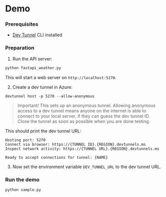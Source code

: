 # Demo

### Prerequisites

 - [Dev Tunnel](https://learn.microsoft.com/en-us/azure/developer/dev-tunnels/get-started) CLI installed

### Preparation

1. Run the API server:

```bash
python fastapi_weather.py
```

This will start a web server on `http://localhost:5270`.

2. Create a dev tunnel in Azure:

```
devtunnel host -p 5270 --allow-anonymous
```

> Important! This sets up an anonymous tunnel. Allowing anonymous access to a dev tunnel means anyone on the internet is able to connect to your local server, if they can guess the dev tunnel ID. Close the tunnel as soon as possible when you are done testing.

This should print the dev tunnel URL:

```
Hosting port: 5270
Connect via browser: https://{TUNNEL ID}.{REGION}.devtunnels.ms
Inspect network activity: https://{TUNNEL URL}.{REGION}.devtunnels.ms

Ready to accept connections for tunnel: {NAME}
```

3. Now set the environment variable `DEV_TUNNEL_URL` to the dev tunnel URL.

### Run the demo

```
python sample.py
```